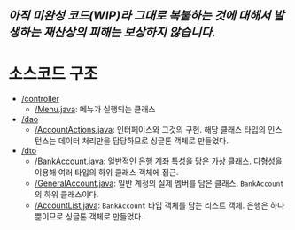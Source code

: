 ## _아직 미완성 코드(WIP)라 그대로 복붙하는 것에 대해서 발생하는 재산상의 피해는 보상하지 않습니다._



# 소스코드 구조

- [/controller](/999999_ETC/1_java/exercises/221119_interfaces_example/controller/)
    - [/Menu.java](/999999_ETC/1_java/exercises/221119_interfaces_example/controller/Menu.java): 메뉴가 실행되는 클래스
- [/dao](/999999_ETC/1_java/exercises/221119_interfaces_example/dao/)
    - [/AccountActions.java](/999999_ETC/1_java/exercises/221119_interfaces_example/dao/AccountActions.java): 인터페이스와 그것의 구현. 해당 클래스 타입의 인스턴스는 데이터 처리만을 담당하므로 싱글톤 객체로 만들었다.
- [/dto](/999999_ETC/1_java/exercises/221119_interfaces_example/dto/)
    - [/BankAccount.java](/999999_ETC/1_java/exercises/221119_interfaces_example/dto/BankAccount.java): 일반적인 은행 계좌 특성을 담은 가상 클래스. 다형성을 이용해 여러 타입의 하위 클래스 객체에 접근.
    - [/GeneralAccount.java](/999999_ETC/1_java/exercises/221119_interfaces_example/dto/GeneralAccount.java): 일반 계정의 실제 멤버를 담은 클래스. `BankAccount`의 하위 클래스이다.
    - [/AccountList.java](/999999_ETC/1_java/exercises/221119_interfaces_example/dto/AccountList.java): `BankAccount` 타입 객체를 담는 리스트 객체. 은행은 하나뿐이므로 싱글톤 객체로 만들었다.